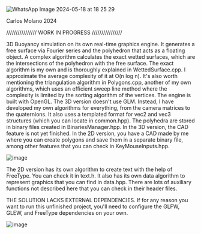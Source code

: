 ![WhatsApp Image 2024-05-18 at 18 25 29](https://github.com/Mochu1999/Buoyancy-Simulation-2D/assets/87195384/41df818b-8ffb-430a-89cb-ad2f60e191c1)

Carlos Molano 2024

////////////////
WORK IN PROGRESS
////////////////

3D Buoyancy simulation on its own real-time graphics engine.
It generates a free surface via Fourier series and the polyhedron that acts as a floating object. A complex algorithm calculates the exact wetted surfaces, which are the intersections of the polyhedron with the free surface.
The exact algorithm is my own and is thoroughly explained in WettedSurface.cpp. I approximate the average complexity of it at O(n log n).
It's also worth mentioning the triangulation algorithm in Polygons.cpp, another of my own algorithms, which uses an efficient sweep line method where the complexity is limited by the sorting algorithm of the vertices.
The engine is built with OpenGL. The 3D version doesn't use GLM. Instead, I have developed my own algorithms for everything, from the camera matrices to the quaternions. It also uses a templated format for vec2 and vec3 structures (which you can locate in common.hpp).
The polyhedra are stored in binary files created in BinariesManager.hpp. In the 3D version, the CAD feature is not yet finished. In the 2D version, you have a CAD made by me where you can create polygons and save them in a separate binary file, among other features that you can check in KeyMouseInputs.hpp.

![image](https://github.com/Mochu1999/Buoyancy-Simulation-2D/assets/87195384/40d9d3eb-73ae-4fe4-b01e-bc9f088bbddb)

The 2D version has its own algorithm to create text with the help of FreeType. You can check it in text.h. It also has its own data algorithm to represent graphics that you can find in data.hpp.
There are lots of auxiliary functions not described here that you can check in their header files.

THE SOLUTION LACKS EXTERNAL DEPENDENCIES. If for any reason you want to run this unfinished project, you'll need to configure the GLFW, GLEW, and FreeType dependencies on your own.

![image](https://github.com/Mochu1999/Buoyancy-Simulation-2D/assets/87195384/3f18692f-31f3-4132-bfce-73102d80ac66)
